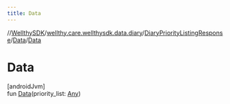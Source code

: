 ```yaml
---
title: Data
---
```

//[WellthySDK](../../../../index.html)/[wellthy.care.wellthysdk.data.diary](../../index.html)/[DiaryPriorityListingResponse](../index.html)/[Data](index.html)/[Data](-data.html)



# Data



[androidJvm]\
fun [Data](-data.html)(priority_list: [Any](https://kotlinlang.org/api/latest/jvm/stdlib/kotlin/-any/index.html))




